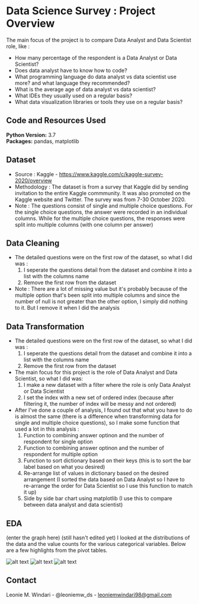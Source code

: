 # Data Science Survey : Project Overview
 The main focus of the project is to compare Data Analyst and Data Scientist role, like :
   * How many percentage of the respondent is a Data Analyst or Data Scientist?
   * Does data analyst have to know how to code?
   * What programming language do data analyst vs data scientist use more? and what language they recommended?
   * What is the average age of data analyst vs data scientist?
   * What IDEs they usually used on a regular basis?
   * What data visualization libraries or tools they use on a regular basis?

## Code and Resources Used 
**Python Version:** 3.7  
**Packages:** pandas, matplotlib

## Dataset
* Source : Kaggle - https://www.kaggle.com/c/kaggle-survey-2020/overview
* Methodology : The dataset is from a survey that Kaggle did by sending invitation to the entire Kaggle commmunity. It was also promoted on the Kaggle website and Twitter. The survey was from 7-30 October 2020. 
* Note : The questions consist of single and multiple choice questions. For the single choice questions, the answer were recorded in an individual columns. While for the multiple choice questions, the responses were split into multiple columns (with one column per answer)

## Data Cleaning
* The detailed questions were on the first row of the dataset, so what I did was :
     1. I seperate the questions detail from the dataset and combine it into a list with the columns name
     2. Remove the first row from the dataset
* Note : There are a lot of missing value but it's probably because of the multiple option that's been split into multiple columns and since the number of null is not greater than the other option, I simply did nothing to it. But I remove it when I did the analysis

## Data Transformation
* The detailed questions were on the first row of the dataset, so what I did was :
    1. I seperate the questions detail from the dataset and combine it into a list with the columns name
    2. Remove the first row from the dataset
* The main focus for this project is the role of Data Analyst and Data Scientist, so what I did was:
    1. I make a new dataset with a filter where the role is only Data Analyst or Data Scientist
    2. I set the index with a new set of ordered index (because after filtering it, the number of index will be messy and not ordered)
* After I've done a couple of analysis, I found out that what you have to do is almost the same (there is a difference when transforming data for single and multiple choice questions), so I make some function that used a lot in this analysis :
    1. Function to combining answer optinon and the number of respondent for single option
    2. Function to combining answer optinon and the number of respondent for multiple option
    3. Function to sort dictionary based on their keys (this is to sort the bar label based on what you desired)
    4. Re-arrange list of values in dictionary based on the desired arrangement (I sorted the data based on Data Analyst so I have to re-arrange the order for Data 
       Scientist so I use this function to match it up)
    5. Side by side bar chart using matplotlib (I use this to compare between data analyst and data scientist)

## EDA
(enter the graph here) (still hasn't edited yet)
I looked at the distributions of the data and the value counts for the various categorical variables. Below are a few highlights from the pivot tables. 

![alt text](https://github.com/PlayingNumbers/ds_salary_proj/blob/master/salary_by_job_title.PNG "Salary by Position")
![alt text](https://github.com/PlayingNumbers/ds_salary_proj/blob/master/positions_by_state.png "Job Opportunities by State")
![alt text](https://github.com/PlayingNumbers/ds_salary_proj/blob/master/correlation_visual.png "Correlations")


## Contact
Leonie M. Windari - @leoniemw_ds - leoniemwindari98@gmail.com





